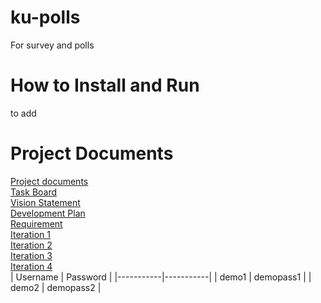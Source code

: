 # ku-polls
For survey and polls
# How to Install and Run
to add
# Project Documents
[Project documents](https://github.com/koakatta/ku-polls/wiki)<br>
[Task Board](https://github.com/users/koakatta/projects/2)<br>
[Vision Statement](https://github.com/koakatta/ku-polls/wiki/Vision-Statement)<br>
[Development Plan](https://github.com/koakatta/ku-polls/wiki/Development-Plan)<br>
[Requirement](https://github.com/koakatta/ku-polls/wiki/Requirements)<br>
[Iteration 1](https://github.com/koakatta/ku-polls/wiki/Iteration-1-Plan)<br>
[Iteration 2](https://github.com/koakatta/ku-polls/wiki/Iteration-2-Plan)<br>
[Iteration 3](https://github.com/koakatta/ku-polls/wiki/Iteration-3-Plan)<br>
[Iteration 4](https://github.com/koakatta/ku-polls/wiki/Iteration-4-Plan)<br>
| Username  | Password  |
|-----------|-----------|
|   demo1   | demopass1 |
|   demo2   | demopass2 |
